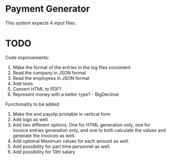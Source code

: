 # Payment Generator

This system expects 4 input files:



# TODO

Code improvements:

1. Make the format of the entries in the log files consistent
2. Read the company in JSON format
3. Read the employees in JSON format
4. Add tests
5. Convert HTML to PDF?
6. Represent money with a better type? - BigDecimal



Functionality to be added:

1. Make the end payslip printable in vertical form
2. Add logo as well
3. Add two different options. One for HTML generation only, one for Invoice entries generation only, and one to both calculate the values and generate the invoices as well.
4. Add optional Maximum values for each amount as well.
5. Add possibility for part time personnel as well.
6. Add possibility for 13th salary

